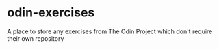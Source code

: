 # odin-exercises
A place to store any exercises from The Odin Project which don't require their own repository
